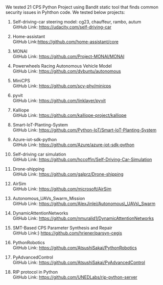 
We tested 21 CPS Python Project using Bandit static tool that finds common security issues in Pyhthon code. We tested below projects:

1. Self-driving-car steering model: cg23, chauffeur, rambo, autum  
GitHub Link: https://udacity.com/self-driving-car   

 
2. Home-assistant  
GitHub Link:https://github.com/home-assistant/core   


3. MONAI  
GitHub Link: https://github.com/Project-MONAI/MONAI  


4. Powerwheels Racing Autonomous Vehicle Model  
GitHub Link: https://github.com/dvbuntu/autonomous  


5. MiniCPS  
GitHub Link: https://github.com/scy-phy/minicps  


6. pyvit  
GitHub Link: https://github.com/linklayer/pyvit  


7. Kalliope  
GitHub Link: https://github.com/kalliope-project/kalliope  


8. Smart-IoT-Planting-System  
GitHub Link: https://github.com/Python-IoT/Smart-IoT-Planting-System  

9. Azure-iot-sdk-python  
GitHub Link: https://github.com/Azure/azure-iot-sdk-python  


10. Self-driving car simulation  
GitHub Link: https://github.com/hccoffin/Self-Driving-Car-Simulation  


11. Drone-shipping  
GitHub Link: https://github.com/galprz/Drone-shipping    


12. AirSim  
GitHub Link: https://github.com/microsoft/AirSim   


13. Autonomous\_UAVs\_Swarm\_Mission  
GitHub Link: https://github.com/AlexJinlei/Autonomous\_UAVs\_Swarm  


14. DynamicAttentionNetworks  
GitHub Link: https://github.com/nmuralid1/DynamicAttentionNetworks  

15. SMT-Based CPS Parameter Synthesis and Repair  
GitHub Link:} https://github.com/hriener/parsyn-cegis  

16. PythonRobotics    
GitHub Link: https://github.com/AtsushiSakai/PythonRobotics  


17. PyAdvancedControl    
GitHub Link: https://github.com/AtsushiSakai/PyAdvancedControl  

18. RIP protocol in Python  
GitHub Link: https://github.com/UNEDLabs/rip-python-server  

